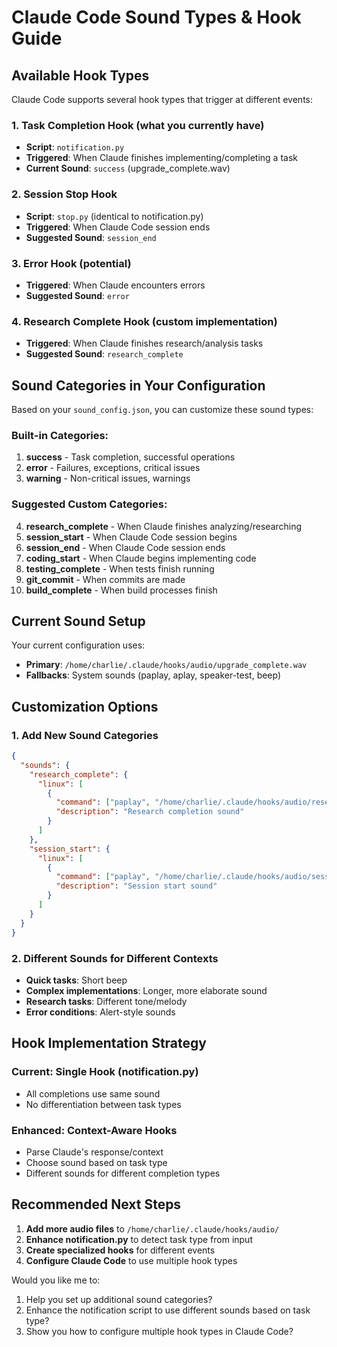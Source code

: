 # Claude Code Sound Types & Hook Guide

## Available Hook Types

Claude Code supports several hook types that trigger at different events:

### 1. **Task Completion Hook** (what you currently have)
- **Script**: `notification.py`
- **Triggered**: When Claude finishes implementing/completing a task
- **Current Sound**: `success` (upgrade_complete.wav)

### 2. **Session Stop Hook**
- **Script**: `stop.py` (identical to notification.py)
- **Triggered**: When Claude Code session ends
- **Suggested Sound**: `session_end`

### 3. **Error Hook** (potential)
- **Triggered**: When Claude encounters errors
- **Suggested Sound**: `error`

### 4. **Research Complete Hook** (custom implementation)
- **Triggered**: When Claude finishes research/analysis tasks
- **Suggested Sound**: `research_complete`

## Sound Categories in Your Configuration

Based on your `sound_config.json`, you can customize these sound types:

### Built-in Categories:
1. **success** - Task completion, successful operations
2. **error** - Failures, exceptions, critical issues
3. **warning** - Non-critical issues, warnings

### Suggested Custom Categories:
4. **research_complete** - When Claude finishes analyzing/researching
5. **session_start** - When Claude Code session begins
6. **session_end** - When Claude Code session ends
7. **coding_start** - When Claude begins implementing code
8. **testing_complete** - When tests finish running
9. **git_commit** - When commits are made
10. **build_complete** - When build processes finish

## Current Sound Setup

Your current configuration uses:
- **Primary**: `/home/charlie/.claude/hooks/audio/upgrade_complete.wav`
- **Fallbacks**: System sounds (paplay, aplay, speaker-test, beep)

## Customization Options

### 1. Add New Sound Categories
```json
{
  "sounds": {
    "research_complete": {
      "linux": [
        {
          "command": ["paplay", "/home/charlie/.claude/hooks/audio/research_done.wav"],
          "description": "Research completion sound"
        }
      ]
    },
    "session_start": {
      "linux": [
        {
          "command": ["paplay", "/home/charlie/.claude/hooks/audio/session_start.wav"],
          "description": "Session start sound"
        }
      ]
    }
  }
}
```

### 2. Different Sounds for Different Contexts
- **Quick tasks**: Short beep
- **Complex implementations**: Longer, more elaborate sound
- **Research tasks**: Different tone/melody
- **Error conditions**: Alert-style sounds

## Hook Implementation Strategy

### Current: Single Hook (notification.py)
- All completions use same sound
- No differentiation between task types

### Enhanced: Context-Aware Hooks
- Parse Claude's response/context
- Choose sound based on task type
- Different sounds for different completion types

## Recommended Next Steps

1. **Add more audio files** to `/home/charlie/.claude/hooks/audio/`
2. **Enhance notification.py** to detect task type from input
3. **Create specialized hooks** for different events
4. **Configure Claude Code** to use multiple hook types

Would you like me to:
1. Help you set up additional sound categories?
2. Enhance the notification script to use different sounds based on task type?
3. Show you how to configure multiple hook types in Claude Code?